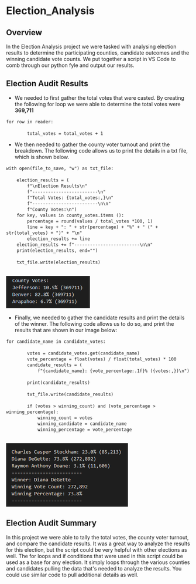 # Election_Analysis
## Overview 
In the Election Analysis project we were tasked with analysing election results to determine the participating counties, candidate outcomes and the winning candidate vote counts. We put together a script in VS Code to comb through our python fyle and output our results. 
## Election Audit Results 
* We needed to first gather the total votes that were casted. By creating the following for loop we were able to determine the total votes were **369,711**

```
for row in reader:

        total_votes = total_votes + 1

```

* We then needed to gather the county voter turnout and print the breakdown. The following code allows us to print the details in a txt file, which is shown below. 

```
with open(file_to_save, "w") as txt_file:
   
    election_results = (
        f"\nElection Results\n"
        f"-------------------------\n"
        f"Total Votes: {total_votes:,}\n"
        f"-------------------------\n\n"
        f"County Votes:\n")
    for key, values in county_votes.items ():
        percentage = round(values / total_votes *100, 1)
        line = key + ": " + str(percentage) + "%" + " (" + str(total_votes) + ")" + "\n"
        election_results += line 
    election_results += f"-------------------------\n\n"
    print(election_results, end="")

    txt_file.write(election_results)
    
 ```
 
![](County_Results.PNG)

* Finally, we needed to gather the candidate results and print the details of the winner. The following code allows us to do so, and print the results that are shown in our image below:

```
for candidate_name in candidate_votes:

        votes = candidate_votes.get(candidate_name)
        vote_percentage = float(votes) / float(total_votes) * 100
        candidate_results = (
            f"{candidate_name}: {vote_percentage:.1f}% ({votes:,})\n")

        print(candidate_results)

        txt_file.write(candidate_results)

        if (votes > winning_count) and (vote_percentage > winning_percentage):
            winning_count = votes
            winning_candidate = candidate_name
            winning_percentage = vote_percentage
  
```

![](Candidate_Details.PNG)

## Election Audit Summary 
In this project we were able to tally the total votes, the county voter turnout, and compare the candidate results. It was a great way to analyze the results for this election, but the script could be very helpful with other elections as well. The for loops and if conditions that were used in this script could be used as a base for any election. It simply loops through the various counties and candidates pulling the data that's needed to analyze the results. You could use similar code to pull additional details as well. 

